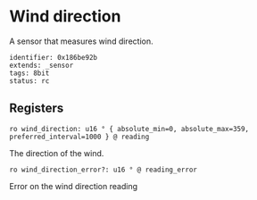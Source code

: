 # Wind direction

A sensor that measures wind direction.

    identifier: 0x186be92b
    extends: _sensor
    tags: 8bit
    status: rc

## Registers

    ro wind_direction: u16 ° { absolute_min=0, absolute_max=359, preferred_interval=1000 } @ reading

The direction of the wind.

    ro wind_direction_error?: u16 ° @ reading_error

Error on the wind direction reading

